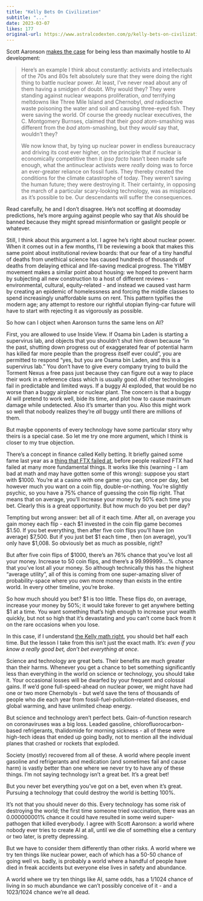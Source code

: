 ```yaml
---
title: "Kelly Bets On Civilization"
subtitle: "..."
date: 2023-03-07
likes: 177
original-url: https://www.astralcodexten.com/p/kelly-bets-on-civilization
---
```

Scott Aaronson [makes the case](https://scottaaronson.blog/?p=7042) for being less than maximally hostile to AI development:

> Here’s an example I think about constantly: activists and intellectuals of the 70s and 80s felt absolutely sure that they were doing the right thing to battle nuclear power. At least, I’ve never read about any of them having a smidgen of doubt. Why would they? They were standing against nuclear weapons proliferation, _and_ terrifying meltdowns like Three Mile Island and Chernobyl, _and_ radioactive waste poisoning the water and soil and causing three-eyed fish. They were saving the world. Of course the greedy nuclear executives, the C. Montgomery Burnses, claimed that their _good_ atom-smashing was different from the _bad_ atom-smashing, but they _would_ say that, wouldn’t they?
> 
> We now know that, by tying up nuclear power in endless bureaucracy and driving its cost ever higher, on the principle that if nuclear is economically competitive then it _ipso facto_ hasn’t been made safe enough, what the antinuclear activists were _really_ doing was to force an ever-greater reliance on fossil fuels. They thereby created the conditions for the climate catastrophe of today. They weren’t saving the human future; they were destroying it. Their certainty, in opposing the march of a particular scary-looking technology, was as misplaced as it’s possible to be. Our descendants will suffer the consequences.

Read carefully, he and I don’t disagree. He’s not scoffing at doomsday predictions, he’s more arguing against people who say that AIs should be banned because they might spread misinformation or gaslight people or whatever. 

Still, I think about this argument a lot. I agree he’s right about nuclear power. When it comes out in a few months, I’ll be reviewing a book that makes this same point about institutional review boards: that our fear of a tiny handful of deaths from unethical science has caused hundreds of thousands of deaths from delaying ethical and life-saving medical progress. The YIMBY movement makes a similar point about housing: we hoped to prevent harm by subjecting all new construction to a host of different reviews - environmental, cultural, equity-related - and instead we caused vast harm by creating an epidemic of homelessness and forcing the middle classes to spend increasingly unaffordable sums on rent. This pattern typifies the modern age; any attempt to restore our rightful utopian flying-car future will have to start with rejecting it as vigorously as possible.

So how can I object when Aaronson turns the same lens on AI?

First, you are allowed to use Inside View. If Osama bin Laden is starting a supervirus lab, and objects that you shouldn’t shut him down because “in the past, shutting down progress out of exaggerated fear of potential harm has killed far more people than the progress itself ever could”, you are permitted to respond “yes, but you are Osama bin Laden, and this is a supervirus lab.” You don’t have to give every company trying to build the Torment Nexus a free pass just because they can figure out a way to place their work in a reference class which is usually good. All other technologies fail in predictable and limited ways. If a buggy AI exploded, that would be no worse than a buggy airplane or nuclear plant. The concern is that a buggy AI will pretend to work well, bide its time, and plot how to cause maximum damage while undetected. Also it’s smarter than you. Also this might work so well that nobody realizes they’re _all_ buggy until there are millions of them.

But maybe opponents of every technology have some particular story why theirs is a special case. So let me try one more argument, which I think is closer to my true objection.

There’s a concept in finance called Kelly betting. It briefly gained some fame last year as a [thing that FTX failed at](https://qoppac.blogspot.com/2022/11/if-youre-so-smart-how-come-youre-not.html), before people realized FTX had failed at many more fundamental things. It works like this (warning - I am bad at math and may have gotten some of this wrong): suppose you start with $1000. You’re at a casino with one game: you can, once per day, bet however much you want on a coin flip, double-or-nothing. You’re slightly psychic, so you have a 75% chance of guessing the coin flip right. That means that on average, you’ll increase your money by 50% each time you bet. Clearly this is a great opportunity. But how much do you bet per day?

Tempting but wrong answer: bet all of it each time. After all, on average you gain money each flip - each $1 invested in the coin flip game becomes $1.50. If you bet everything, then after five coin flips you’ll have (on average) $7,500. But if you just bet $1 each time , then (on average), you’ll only have $1,008. So obviously bet as much as possible, right?

But after five coin flips of $1000, there’s an 76% chance that you’ve lost all your money. Increase to 50 coin flips, and there’s a 99.999999….% chance that you’ve lost all your money. So although technically this has the highest “average utility”, all of this is coming from one super-amazing sliver of probability-space where you own more money than exists in the entire world. In every other timeline, you’re broke.

So how much should you bet? $1 is too little. These flips do, on average, increase your money by 50%; it would take forever to get anywhere betting $1 at a time. You want something that’s high enough to increase your wealth quickly, but not so high that it’s devastating and you can’t come back from it on the rare occasions when you lose. 

In this case, if I understand [the Kelly math right](https://en.wikipedia.org/wiki/Kelly_criterion), you should bet half each time. But the lesson I take from this isn’t just the exact math. It’s: _even if you know a really good bet, don’t bet everything at once_.

Science and technology are great bets. Their benefits are much greater than their harms. Whenever you get a chance to bet something significantly less than everything in the world on science or technology, you should take it. Your occasional losses will be dwarfed by your frequent and colossal gains. If we’d gone full-speed-ahead on nuclear power, we might have had one or two more Chernobyls - but we’d save the tens of thousands of people who die each year from fossil-fuel-pollution-related diseases, end global warming, and have unlimited cheap energy.

But science and technology aren’t perfect bets. Gain-of-function research on coronaviruses was a big loss. Leaded gasoline, chlorofluorocarbon-based refrigerants, thalidomide for morning sickness - all of these were high-tech ideas that ended up going badly, not to mention all the individual planes that crashed or rockets that exploded.

Society (mostly) recovered from all of these. A world where people invent gasoline and refrigerants and medication (and sometimes fail and cause harm) is vastly better than one where we never try to have any of these things. I’m not saying technology isn’t a great bet. It’s a great bet!

But you never bet everything you’ve got on a bet, even when it’s great. Pursuing a technology that could destroy the world is betting 100%.

It’s not that you should never do this. Every technology has some risk of destroying the world; the first time someone tried vaccination, there was an 0.000000001% chance it could have resulted in some weird super-pathogen that killed everybody. I agree with Scott Aaronson: a world where nobody ever tries to create AI at all, until we die of something else a century or two later, is pretty depressing. 

But we have to consider them differently than other risks. A world where we try ten things like nuclear power, each of which has a 50-50 chance of going well vs. badly, is probably a world where a handful of people have died in freak accidents but everyone else lives in safety and abundance. 

A world where we try ten things like AI, same odds, has a 1/1024 chance of living in so much abundance we can’t possibly conceive of it - and a 1023/1024 chance we’re all dead.
